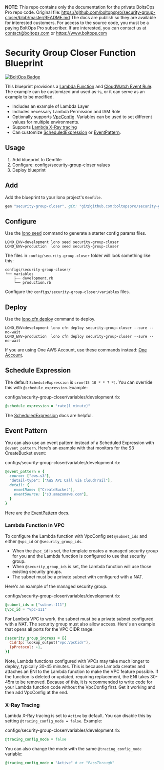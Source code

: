 <!-- note marker start -->
**NOTE**: This repo contains only the documentation for the private BoltsOps Pro repo code.
Original file: https://github.com/boltopspro/security-group-closer/blob/master/README.md
The docs are publish so they are available for interested customers.
For access to the source code, you must be a paying BoltOps Pro subscriber.
If are interested, you can contact us at contact@boltops.com or https://www.boltops.com

<!-- note marker end -->

# Security Group Closer Function Blueprint

[![BoltOps Badge](https://img.boltops.com/boltops/badges/boltops-badge.png)](https://www.boltops.com)

This blueprint provisions a [Lambda Function](https://docs.aws.amazon.com/AWSCloudFormation/latest/UserGuide/aws-resource-lambda-function.html) and [CloudWatch Event Rule](https://docs.aws.amazon.com/AWSCloudFormation/latest/UserGuide/aws-resource-events-rule.html). The example can be customized and used as-is, or it can serve as an example to be modified.

* Includes an example of Lambda Layer
* Includes necessary Lambda Permission and IAM Role
* Optionally supports [VpcConfig](https://docs.aws.amazon.com/AWSCloudFormation/latest/UserGuide/aws-resource-lambda-function.html#cfn-lambda-function-vpcconfig). Variables can be used to set different values for multiple environments.
* Supports [Lambda X-Ray tracing](https://docs.aws.amazon.com/lambda/latest/dg/lambda-x-ray.html)
* Can customize [ScheduledExpression](https://docs.aws.amazon.com/eventbridge/latest/userguide/scheduled-events.html) or [EventPattern](https://docs.aws.amazon.com/eventbridge/latest/userguide/aws-events.html).

## Usage

1. Add blueprint to Gemfile
2. Configure: configs/security-group-closer values
3. Deploy blueprint

## Add

Add the blueprint to your lono project's `Gemfile`.

```ruby
gem "security-group-closer", git: "git@github.com:boltopspro/security-group-closer.git"
```

## Configure

Use the [lono seed](https://lono.cloud/reference/lono-seed/) command to generate a starter config params files.

    LONO_ENV=development lono seed security-group-closer
    LONO_ENV=production  lono seed security-group-closer

The files in `config/security-group-closer` folder will look something like this:

    configs/security-group-closer/
    └── variables
        ├── development.rb
        └── production.rb

Configure the `configs/security-group-closer/variables` files.

## Deploy

Use the [lono cfn deploy](http://lono.cloud/reference/lono-cfn-deploy/) command to deploy.

    LONO_ENV=development lono cfn deploy security-group-closer --sure --no-wait
    LONO_ENV=production  lono cfn deploy security-group-closer --sure --no-wait

If you are using One AWS Account, use these commands instead: [One Account](docs/one-account.md).

## Schedule Expression

The default `ScheduleExpression` is `cron(15 10 * * ? *)`.  You can override this with `@schedule_expression`.  Example:

configs/security-group-closer/variables/development.rb:

```ruby
@schedule_expression = "rate(1 minute)"
```

The [ScheduledExpression](https://docs.aws.amazon.com/eventbridge/latest/userguide/scheduled-events.html) docs are helpful.

## Event Pattern

You can also use an event pattern instead of a Scheduled Expression with `@event_pattern`. Here's an example with that monitors for the S3 CreateBucket event:

configs/security-group-closer/variables/development.rb:

```ruby
@event_pattern = {
  source: ["aws.s3"],
  "detail-type": ["AWS API Call via CloudTrail"],
  detail: {
    eventName: ["CreateBucket"],
    eventSource: ["s3.amazonaws.com"],
  }
}
```

Here are the [EventPattern](https://docs.aws.amazon.com/eventbridge/latest/userguide/aws-events.html) docs.

### Lambda Function in VPC

To configure the Lambda function with VpcConfig set `@subnet_ids` and either `@vpc_id` or `@security_group_ids`.

* When the `@vpc_id` is set, the template creates a managed security group for you and the Lambda function is configured to use that security group.
* When `@security_group_ids` is set, the Lambda function will use those existing security groups.
* The subnet must be a private subnet with configured with a NAT.

Here's an example of the managed security group.

configs/security-group-closer/variables/development.rb:

```ruby
@subnet_ids = ["subnet-111"]
@vpc_id = "vpc-111"
```

For Lambda VPC to work, the subnet must be a private subnet configured with a NAT. The security group must also allow access. Here's an example that opens all ports for the VPC CIDR range:

```ruby
@security_group_ingress = [{
  CidrIp: lookup_output("vpc.VpcCidr"),
  IpProtocol: -1,
}]
```

Note, Lambda functions configured with VPCs may take much longer to deploy, typically 30-45 minutes. This is because Lambda creates and attaches an ENI to the Lambda function to make the VPC feature possible. If the function is deleted or updated, requiring replacement, the ENI takes 30-45m to be removed. Because of this, it is recommended to write code for your Lambda function code without the VpcConfig first. Get it working and then add VpcConfig at the end.

### X-Ray Tracing

Lambda X-Ray tracing is set to `Active` by default. You can disable this by setting `@tracing_config_mode = false`. Example:

configs/security-group-closer/variables/development.rb:

```ruby
@tracing_config_mode = false
```

You can also change the mode with the same `@tracing_config_mode` variable:

```ruby
@tracing_config_mode = "Active" # or "PassThrough"
```

